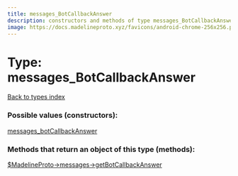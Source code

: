 ```yaml
---
title: messages_BotCallbackAnswer
description: constructors and methods of type messages_BotCallbackAnswer
image: https://docs.madelineproto.xyz/favicons/android-chrome-256x256.png
---
```

# Type: messages\_BotCallbackAnswer  
[Back to types index](index.md)



### Possible values (constructors):

[messages\_botCallbackAnswer](../constructors/messages_botCallbackAnswer.md)  



### Methods that return an object of this type (methods):

[$MadelineProto->messages->getBotCallbackAnswer](../methods/messages_getBotCallbackAnswer.md)  




